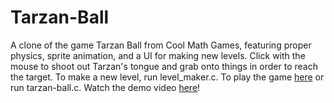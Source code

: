 # Tarzan-Ball
A clone of the game Tarzan Ball from Cool Math Games, featuring proper physics, sprite animation, and a UI for making new levels. Click with the mouse to shoot out Tarzan's tongue and grab onto things in order to reach the target. To make a new level, run level_maker.c. To play the game [here](http://www.its.caltech.edu/~blank/cs3-21sp/tarzan-ball.html) or run tarzan-ball.c. Watch the demo video [here](https://www.youtube.com/watch?v=tHR4znHASEg)!
